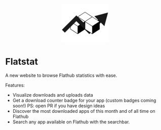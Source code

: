 <p align="center">
  <img width="150" src="/public/flatstat-badge-logo.svg">
</p>

# Flatstat

A new website to browse Flathub statistics with ease. 

Features:

- Visualize downloads and uploads data 
- Get a download counter badge for your app (custom badges coming soon!) PS: open PR if you have design ideas
- Discover the most downloaded apps of this month and of all time on Flathub
- Search any app available on Flathub with the searchbar.

